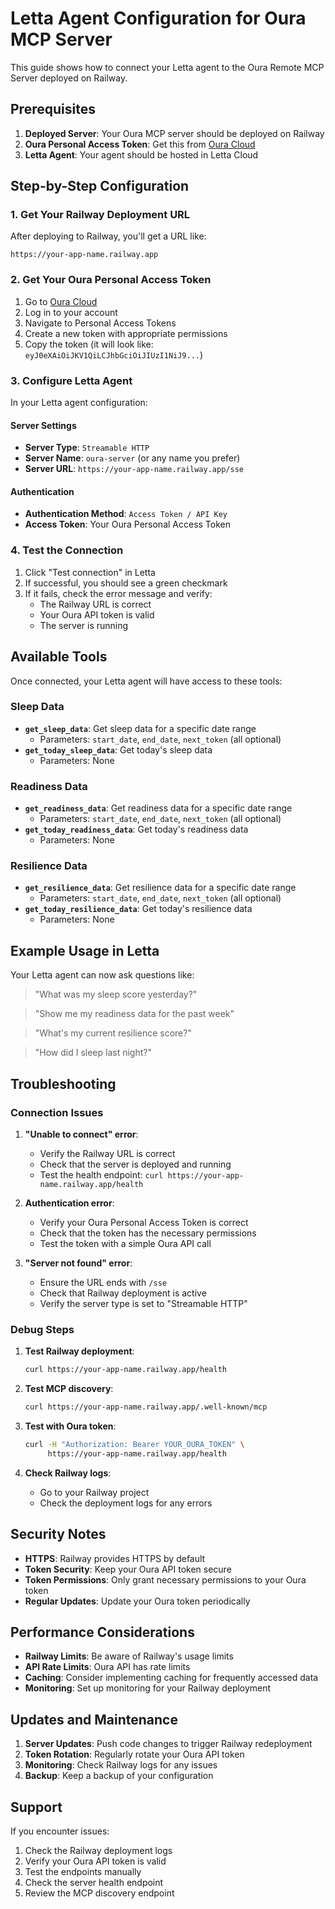 # Letta Agent Configuration for Oura MCP Server

This guide shows how to connect your Letta agent to the Oura Remote MCP Server deployed on Railway.

## Prerequisites

1. **Deployed Server**: Your Oura MCP server should be deployed on Railway
2. **Oura Personal Access Token**: Get this from [Oura Cloud](https://cloud.ouraring.com/docs/)
3. **Letta Agent**: Your agent should be hosted in Letta Cloud

## Step-by-Step Configuration

### 1. Get Your Railway Deployment URL

After deploying to Railway, you'll get a URL like:
```
https://your-app-name.railway.app
```

### 2. Get Your Oura Personal Access Token

1. Go to [Oura Cloud](https://cloud.ouraring.com/docs/)
2. Log in to your account
3. Navigate to Personal Access Tokens
4. Create a new token with appropriate permissions
5. Copy the token (it will look like: `eyJ0eXAiOiJKV1QiLCJhbGciOiJIUzI1NiJ9...`)

### 3. Configure Letta Agent

In your Letta agent configuration:

#### Server Settings
- **Server Type**: `Streamable HTTP`
- **Server Name**: `oura-server` (or any name you prefer)
- **Server URL**: `https://your-app-name.railway.app/sse`

#### Authentication
- **Authentication Method**: `Access Token / API Key`
- **Access Token**: Your Oura Personal Access Token

### 4. Test the Connection

1. Click "Test connection" in Letta
2. If successful, you should see a green checkmark
3. If it fails, check the error message and verify:
   - The Railway URL is correct
   - Your Oura API token is valid
   - The server is running

## Available Tools

Once connected, your Letta agent will have access to these tools:

### Sleep Data
- **`get_sleep_data`**: Get sleep data for a specific date range
  - Parameters: `start_date`, `end_date`, `next_token` (all optional)
- **`get_today_sleep_data`**: Get today's sleep data
  - Parameters: None

### Readiness Data
- **`get_readiness_data`**: Get readiness data for a specific date range
  - Parameters: `start_date`, `end_date`, `next_token` (all optional)
- **`get_today_readiness_data`**: Get today's readiness data
  - Parameters: None

### Resilience Data
- **`get_resilience_data`**: Get resilience data for a specific date range
  - Parameters: `start_date`, `end_date`, `next_token` (all optional)
- **`get_today_resilience_data`**: Get today's resilience data
  - Parameters: None

## Example Usage in Letta

Your Letta agent can now ask questions like:

> "What was my sleep score yesterday?"

> "Show me my readiness data for the past week"

> "What's my current resilience score?"

> "How did I sleep last night?"

## Troubleshooting

### Connection Issues

1. **"Unable to connect" error**:
   - Verify the Railway URL is correct
   - Check that the server is deployed and running
   - Test the health endpoint: `curl https://your-app-name.railway.app/health`

2. **Authentication error**:
   - Verify your Oura Personal Access Token is correct
   - Check that the token has the necessary permissions
   - Test the token with a simple Oura API call

3. **"Server not found" error**:
   - Ensure the URL ends with `/sse`
   - Check that Railway deployment is active
   - Verify the server type is set to "Streamable HTTP"

### Debug Steps

1. **Test Railway deployment**:
   ```bash
   curl https://your-app-name.railway.app/health
   ```

2. **Test MCP discovery**:
   ```bash
   curl https://your-app-name.railway.app/.well-known/mcp
   ```

3. **Test with Oura token**:
   ```bash
   curl -H "Authorization: Bearer YOUR_OURA_TOKEN" \
        https://your-app-name.railway.app/health
   ```

4. **Check Railway logs**:
   - Go to your Railway project
   - Check the deployment logs for any errors

## Security Notes

- **HTTPS**: Railway provides HTTPS by default
- **Token Security**: Keep your Oura API token secure
- **Token Permissions**: Only grant necessary permissions to your Oura token
- **Regular Updates**: Update your Oura token periodically

## Performance Considerations

- **Railway Limits**: Be aware of Railway's usage limits
- **API Rate Limits**: Oura API has rate limits
- **Caching**: Consider implementing caching for frequently accessed data
- **Monitoring**: Set up monitoring for your Railway deployment

## Updates and Maintenance

1. **Server Updates**: Push code changes to trigger Railway redeployment
2. **Token Rotation**: Regularly rotate your Oura API token
3. **Monitoring**: Check Railway logs for any issues
4. **Backup**: Keep a backup of your configuration

## Support

If you encounter issues:

1. Check the Railway deployment logs
2. Verify your Oura API token is valid
3. Test the endpoints manually
4. Check the server health endpoint
5. Review the MCP discovery endpoint 